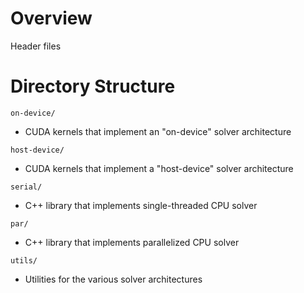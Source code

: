 # Overview
Header files

# Directory Structure
`on-device/`
- CUDA kernels that implement an "on-device" solver architecture

`host-device/`
- CUDA kernels that implement a "host-device" solver architecture

`serial/`
- C++ library that implements single-threaded CPU solver

`par/`
- C++ library that implements parallelized CPU solver

`utils/`
- Utilities for the various solver architectures

